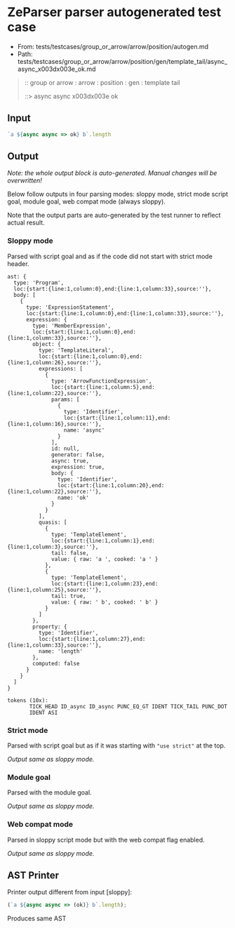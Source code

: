 # ZeParser parser autogenerated test case

- From: tests/testcases/group_or_arrow/arrow/position/autogen.md
- Path: tests/testcases/group_or_arrow/arrow/position/gen/template_tail/async_async_x003dx003e_ok.md

> :: group or arrow : arrow : position : gen : template tail
>
> ::> async async x003dx003e ok

## Input


`````js
`a ${async async => ok} b`.length
`````

## Output

_Note: the whole output block is auto-generated. Manual changes will be overwritten!_

Below follow outputs in four parsing modes: sloppy mode, strict mode script goal, module goal, web compat mode (always sloppy).

Note that the output parts are auto-generated by the test runner to reflect actual result.

### Sloppy mode

Parsed with script goal and as if the code did not start with strict mode header.

`````
ast: {
  type: 'Program',
  loc:{start:{line:1,column:0},end:{line:1,column:33},source:''},
  body: [
    {
      type: 'ExpressionStatement',
      loc:{start:{line:1,column:0},end:{line:1,column:33},source:''},
      expression: {
        type: 'MemberExpression',
        loc:{start:{line:1,column:0},end:{line:1,column:33},source:''},
        object: {
          type: 'TemplateLiteral',
          loc:{start:{line:1,column:0},end:{line:1,column:26},source:''},
          expressions: [
            {
              type: 'ArrowFunctionExpression',
              loc:{start:{line:1,column:5},end:{line:1,column:22},source:''},
              params: [
                {
                  type: 'Identifier',
                  loc:{start:{line:1,column:11},end:{line:1,column:16},source:''},
                  name: 'async'
                }
              ],
              id: null,
              generator: false,
              async: true,
              expression: true,
              body: {
                type: 'Identifier',
                loc:{start:{line:1,column:20},end:{line:1,column:22},source:''},
                name: 'ok'
              }
            }
          ],
          quasis: [
            {
              type: 'TemplateElement',
              loc:{start:{line:1,column:1},end:{line:1,column:3},source:''},
              tail: false,
              value: { raw: 'a ', cooked: 'a ' }
            },
            {
              type: 'TemplateElement',
              loc:{start:{line:1,column:23},end:{line:1,column:25},source:''},
              tail: true,
              value: { raw: ' b', cooked: ' b' }
            }
          ]
        },
        property: {
          type: 'Identifier',
          loc:{start:{line:1,column:27},end:{line:1,column:33},source:''},
          name: 'length'
        },
        computed: false
      }
    }
  ]
}

tokens (10x):
       TICK_HEAD ID_async ID_async PUNC_EQ_GT IDENT TICK_TAIL PUNC_DOT
       IDENT ASI
`````

### Strict mode

Parsed with script goal but as if it was starting with `"use strict"` at the top.

_Output same as sloppy mode._

### Module goal

Parsed with the module goal.

_Output same as sloppy mode._

### Web compat mode

Parsed in sloppy script mode but with the web compat flag enabled.

_Output same as sloppy mode._

## AST Printer

Printer output different from input [sloppy]:

````js
(`a ${async async => (ok)} b`.length);
````

Produces same AST
